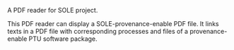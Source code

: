 A PDF reader for SOLE project.

This PDF reader can display a SOLE-provenance-enable PDF file. It links texts in a PDF file with corresponding processes and files of a provenance-enable PTU software package.

